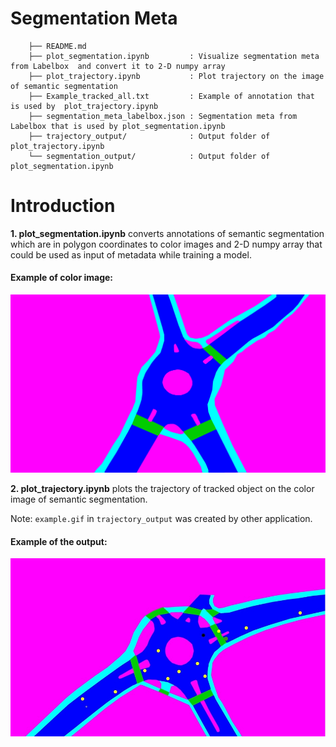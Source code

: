 # Segmentation Meta
```
    ├── README.md                         
    ├── plot_segmentation.ipynb         : Visualize segmentation meta from Labelbox  and convert it to 2-D numpy array
    ├── plot_trajectory.ipynb           : Plot trajectory on the image of semantic segmentation
    ├── Example_tracked_all.txt         : Example of annotation that is used by  plot_trajectory.ipynb
    ├── segmentation_meta_labelbox.json : Segmentation meta from Labelbox that is used by plot_segmentation.ipynb 
    ├── trajectory_output/              : Output folder of plot_trajectory.ipynb
    └── segmentation_output/            : Output folder of plot_segmentation.ipynb
```  
# Introduction

**1. plot_segmentation.ipynb** converts annotations of   semantic segmentation which are in polygon coordinates to color images and 2-D numpy array that could be used as input of metadata while training a model.

#### Example of color image:
<img src="segmentation_output/example_color.jpg"  width="800">

**2. plot_trajectory.ipynb** plots the trajectory of tracked object on the color image of semantic segmentation.

Note: `example.gif` in `trajectory_output` was created by other application.

#### Example of the output:
<img src="trajectory_output/example.gif" width="800">

